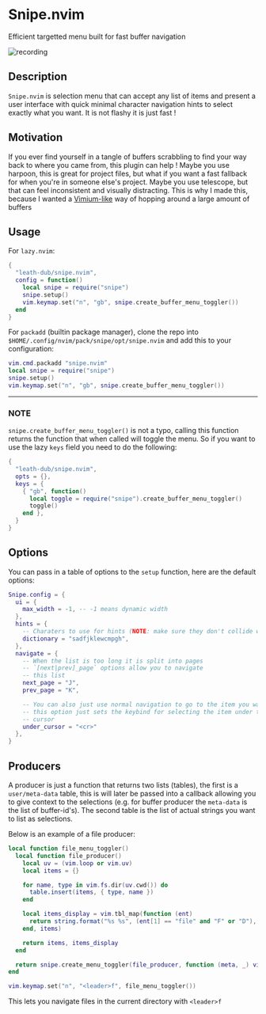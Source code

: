 # Snipe.nvim

Efficient targetted menu built for fast buffer navigation



![recording](https://github.com/user-attachments/assets/a0804e7f-5a04-4e5c-9274-e5eab7a36dc7)



## Description

`Snipe.nvim` is selection menu that can accept any list of items
and present a user interface with quick minimal character navigation
hints to select exactly what you want. It is not flashy it is just
fast !

## Motivation

If you ever find yourself in a tangle of buffers scrabbling to find
your way back to where you came from, this plugin can help ! Maybe
you use harpoon, this is great for project files, but what if you
want a fast fallback for when you're in someone else's project. Maybe
you use telescope, but that can feel inconsistent and visually
distracting. This is why I made this, because I wanted a [Vimium-like](https://github.com/philc/vimium)
way of hopping around a large amount of buffers

## Usage

For `lazy.nvim`:

```lua
{
  "leath-dub/snipe.nvim",
  config = function()
    local snipe = require("snipe")
    snipe.setup()
    vim.keymap.set("n", "gb", snipe.create_buffer_menu_toggler())
  end
}
```

For `packadd` (builtin package manager), clone the repo into `$HOME/.config/nvim/pack/snipe/opt/snipe.nvim` and add this to your configuration:

```lua
vim.cmd.packadd "snipe.nvim"
local snipe = require("snipe")
snipe.setup()
vim.keymap.set("n", "gb", snipe.create_buffer_menu_toggler())
```

---

### NOTE

`snipe.create_buffer_menu_toggler()` is not a typo, calling this function returns the function that when called will toggle the menu. So if you
want to use the lazy `keys` field you need to do the following:

```lua
{
  "leath-dub/snipe.nvim",
  opts = {},
  keys = {
    { "gb", function()
      local toggle = require("snipe").create_buffer_menu_toggler()
      toggle()
    end },
  }
}
```

## Options

You can pass in a table of options to the `setup` function, here are the default options:

```lua
Snipe.config = {
  ui = {
    max_width = -1, -- -1 means dynamic width
  },
  hints = {
    -- Charaters to use for hints (NOTE: make sure they don't collide with the navigation keymaps)
    dictionary = "sadfjklewcmpgh",
  },
  navigate = {
    -- When the list is too long it is split into pages
    -- `[next|prev]_page` options allow you to navigate
    -- this list
    next_page = "J",
    prev_page = "K",

    -- You can also just use normal navigation to go to the item you want
    -- this option just sets the keybind for selecting the item under the
    -- cursor
    under_cursor = "<cr>"
  },
}
```

## Producers

A producer is just a function that returns two lists (tables), the first is a `user/meta-data` table, this is will
later be passed into a callback allowing you to give context to the selections (e.g. for buffer producer the `meta-data`
is the list of buffer-id's). The second table is the list of actual strings you want to list as selections.

Below is an example of a file producer:

```lua
local function file_menu_toggler()
  local function file_producer()
    local uv = (vim.loop or vim.uv)
    local items = {}

    for name, type in vim.fs.dir(uv.cwd()) do
      table.insert(items, { type, name })
    end

    local items_display = vim.tbl_map(function (ent)
      return string.format("%s %s", (ent[1] == "file" and "F" or "D"), ent[2])
    end, items)

    return items, items_display
  end

  return snipe.create_menu_toggler(file_producer, function (meta, _) vim.cmd.edit(meta[2]) end)
end

vim.keymap.set("n", "<leader>f", file_menu_toggler())
```

This lets you navigate files in the current directory with `<leader>f`

